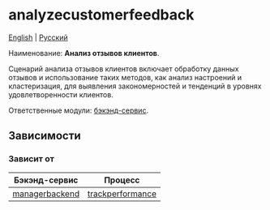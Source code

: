 # analyzecustomerfeedback

[English](analyzecustomerfeedback.md) | [Русский](analyzecustomerfeedback.ru.md)

Наименование: **Анализ отзывов клиентов**.

Сценарий анализа отзывов клиентов включает обработку данных отзывов и использование таких методов, как анализ настроений и кластеризация, для выявления закономерностей и тенденций в уровнях удовлетворенности клиентов.

Ответственные модули: [бэкэнд-сервис](../../backend/statisticalbackend.md).

## Зависимости

### Зависит от

| Бэкэнд-сервис | Процесс |
| --- | ---- |
| [managerbackend](../../backend/managerbackend.ru.md) | [trackperformance](../manager/trackperformance.ru.md) |
